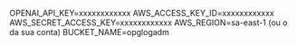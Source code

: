 OPENAI_API_KEY=xxxxxxxxxxxx
AWS_ACCESS_KEY_ID=xxxxxxxxxxxx
AWS_SECRET_ACCESS_KEY=xxxxxxxxxxxx
AWS_REGION=sa-east-1 (ou o da sua conta)
BUCKET_NAME=opglogadm
